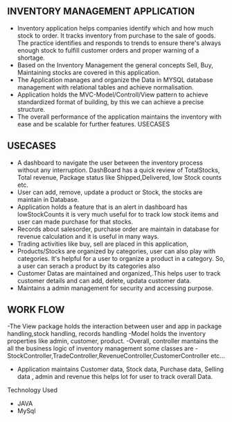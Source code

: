 ## INVENTORY MANAGEMENT APPLICATION

- Inventory application helps companies identify which and how much stock to order. It tracks inventory from purchase to the sale of goods. The practice identifies and responds to trends to ensure there's always enough stock to fulfill customer orders and proper warning of a shortage.
- Based on the Inventory Management the general concepts Sell, Buy, Maintaining stocks are covered in this application.
- The Application manages and organize the Data in MYSQL database management with relational tables and achieve normalisation.
- Application holds the MVC-Model/Controll/View pattern to achieve standardized format of building, by this we can achieve a precise structure.
- The overall performance of the application maintains the inventory with ease and be scalable for further features.
USECASES

## USECASES

- A dashboard to navigate the user between the inventory process without any interruption. DashBoard has a quick review of TotalStocks, Total revenue, Package status like Shipped,Delivered, low Stock counts etc.
- User can add, remove, update a product or Stock, the stocks are maintain in Database.
- Application holds a feature that is an alert in dashboard has lowStockCounts it is very much useful for to track low stock items and user can made purchase for that stocks.  
- Records about salesorder, purchase order are maintain in database for revenue calculation and it is useful in many ways.
- Trading activities like buy, sell are placed in this application,
- Products/Stocks are organized by categories, user can also play with categories. It's helpful for a user to organize a product in a category. So, a user can serach a product by its categories also
- Customer Datas are maintained and organized,.This helps user to track customer details and can add, delete, updata customer data.
- Maintains a admin management for security and accessing purpose.

## WORK FLOW

-The View package holds the interaction between user and app in package handling,stock handling, records handling
-Model holds the inventory properties like  admin, customer, product.
-Overall, controller mantains the all the business logic of inventory management some classes are -StockController,TradeController,RevenueController,CustomerController etc...

- Application maintains Customer data, Stock data, Purchase data, Selling data , admin and revenue this helps lot for user to track overall Data.

Technology Used
- JAVA 
- MySql

